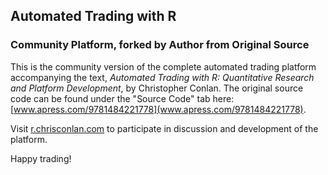 ## Automated Trading with R
### Community Platform, forked by Author from Original Source

This is the community version of the complete automated trading platform accompanying the text, *Automated Trading with R: Quantitative Research and Platform Development*, by Christopher Conlan. The original source code can be found under the "Source Code" tab here: [www.apress.com/9781484221778](www.apress.com/9781484221778).

Visit [r.chrisconlan.com](r.chrisconlan.com) to participate in discussion and development of the platform.

Happy trading!
